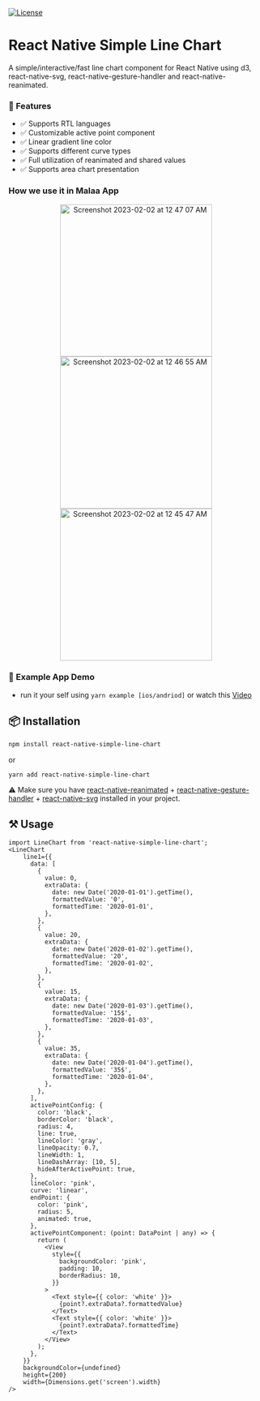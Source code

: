 [![License](http://img.shields.io/badge/license-MIT-green.svg?style=flat)](https://github.com/Malaa-tech/react-native-simple-line-chart)

# React Native Simple Line Chart
A simple/interactive/fast line chart component for React Native using d3, react-native-svg, react-native-gesture-handler and react-native-reanimated.

### 🦄 Features
- ✅  Supports RTL languages   
- ✅  Customizable active point component  
- ✅  Linear gradient line color  
- ✅  Supports different curve types  
- ✅  Full utilization of reanimated and shared values  
- ✅  Supports area chart presentation   

 
### How we use it in Malaa App
<p align="center">
  <img width="300" alt="Screenshot 2023-02-02 at 12 47 07 AM" src="https://user-images.githubusercontent.com/24798045/216170753-6d2a71fb-866e-48f9-83b1-2a9f1404753b.png">
  <img width="300" alt="Screenshot 2023-02-02 at 12 46 55 AM" src="https://user-images.githubusercontent.com/24798045/216170756-fa446ccb-f97b-4524-a19e-5e10f7a2561b.png">
  <img width="300" alt="Screenshot 2023-02-02 at 12 45 47 AM" src="https://user-images.githubusercontent.com/24798045/216170758-8513ad23-9803-4fea-9e50-434f93a54965.png">
</p>

### 🔮 Example App Demo
- run it your self using ```yarn example [ios/andriod]``` or watch this [Video](https://user-images.githubusercontent.com/24798045/216169227-8044461f-9d2d-4990-b3aa-c15e2b3464e2.mp4)

## 📦 Installation
```bash | pure
npm install react-native-simple-line-chart
```
or
```bash | pure
yarn add react-native-simple-line-chart
```
⚠️ Make sure you have [react-native-reanimated](https://docs.swmansion.com/react-native-reanimated/) + [react-native-gesture-handler](https://docs.swmansion.com/react-native-gesture-handler/docs/) + [react-native-svg](https://github.com/software-mansion/react-native-svg) installed in your project.


## ⚒️ Usage
```tsx | pure
import LineChart from 'react-native-simple-line-chart';
<LineChart
    line1={{
      data: [
        {
          value: 0,
          extraData: {
            date: new Date('2020-01-01').getTime(),
            formattedValue: '0',
            formattedTime: '2020-01-01',
          },
        },
        {
          value: 20,
          extraData: {
            date: new Date('2020-01-02').getTime(),
            formattedValue: '20',
            formattedTime: '2020-01-02',
          },
        },
        {
          value: 15,
          extraData: {
            date: new Date('2020-01-03').getTime(),
            formattedValue: '15$',
            formattedTime: '2020-01-03',
          },
        },
        {
          value: 35,
          extraData: {
            date: new Date('2020-01-04').getTime(),
            formattedValue: '35$',
            formattedTime: '2020-01-04',
          },
        },
      ],
      activePointConfig: {
        color: 'black',
        borderColor: 'black',
        radius: 4,
        line: true,
        lineColor: 'gray',
        lineOpacity: 0.7,
        lineWidth: 1,
        lineDashArray: [10, 5],
        hideAfterActivePoint: true,
      },
      lineColor: 'pink',
      curve: 'linear',
      endPoint: {
        color: 'pink',
        radius: 5,
        animated: true,
      },
      activePointComponent: (point: DataPoint | any) => {
        return (
          <View
            style={{
              backgroundColor: 'pink',
              padding: 10,
              borderRadius: 10,
            }}
          >
            <Text style={{ color: 'white' }}>
              {point?.extraData?.formattedValue}
            </Text>
            <Text style={{ color: 'white' }}>
              {point?.extraData?.formattedTime}
            </Text>
          </View>
        );
      },
    }}
    backgroundColor={undefined}
    height={200}
    width={Dimensions.get('screen').width}
/>
```
